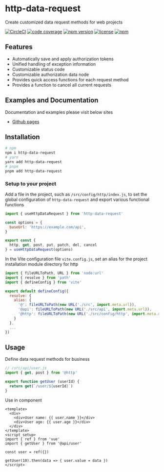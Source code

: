 # http-data-request

Create customized data request methods for web projects

[![CircleCI](https://circleci.com/gh/TerryZ/http-data-request/tree/main.svg?style=svg)](https://circleci.com/gh/TerryZ/http-data-request/tree/main)
[![code coverage](https://codecov.io/gh/TerryZ/http-data-request/branch/main/graph/badge.svg)](https://codecov.io/gh/TerryZ/http-data-request)
[![npm version](https://img.shields.io/npm/v/http-data-request.svg)](https://www.npmjs.com/package/http-data-request)
[![license](https://img.shields.io/badge/license-MIT-brightgreen.svg)](https://mit-license.org/)
[![npm](https://img.shields.io/npm/dy/http-data-request.svg)](https://www.npmjs.com/package/http-data-request)

## Features

- Automatically save and apply authorization tokens
- Unified handling of exception information
- Customizable status code
- Customizable authorization data node
- Provides quick access functions for each request method
- Provides a function to cancel all current requests

## Examples and Documentation

Documentation and examples please visit below sites

- [Github pages](https://terryz.github.io/docs-utils/http-data-request/)

## Installation

```sh
# npm
npm i http-data-request
# yarn
yarn add http-data-request
# pnpm
pnpm add http-data-request
```

### Setup to your project

Add a file in the project, such as `/src/config/http/index.js`, to set the global configuration of `http-data-request` and export various functional functions

```js
import { useHttpDataRequest } from 'http-data-request'

const options = {
  baseUrl: 'https://example.com/api',
}

export const {
  http, get, post, put, patch, del, cancel
} = useHttpDataRequest(options)
```

In the Vite configuration file `vite.config.js`, set an alias for the project installation module directory for http

```js
import { fileURLToPath, URL } from 'node:url'
import { resolve } from 'path'
import { defineConfig } from 'vite'

export default defineConfig({
  resolve: {
    alias: {
      '@': fileURLToPath(new URL('./src', import.meta.url)),
      '@api': fileURLToPath(new URL('./src/api', import.meta.url)),
      '@http': fileURLToPath(new URL('./src/config/http', import.meta.url))
    }
  },
  ...
})
```

## Usage

Define data request methods for business

```js
// /src/api/user.js
import { get, post } from '@http'

export function getUser (userId) {
  return get(`/user/${userId}`)
}
```

Use in component

```vue
<template>
  <div>
    <div>User name: {{ user.name }}</div>
    <div>User age: {{ user.age }}</div>
  </div>
</template>
<script setup>
import { ref } from 'vue'
import { getUser } from '@api/user'

const user = ref({})

getUser(10).then(data => { user.value = data })
</script>
```
